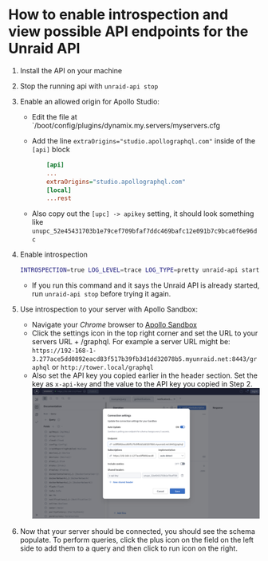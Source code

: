 # How to enable introspection and view possible API endpoints for the Unraid API

1. Install the API on your machine
2. Stop the running api with `unraid-api stop`
3. Enable an allowed origin for Apollo Studio:

    - Edit the file at `/boot/config/plugins/dynamix.my.servers/myservers.cfg
    - Add the line `extraOrigins="studio.apollographql.com"` inside of the `[api]` block

        ```ini
            [api]
            ...
            extraOrigins="studio.apollographql.com"
            [local]
            ...rest
        ```

    - Also copy out the `[upc] -> apikey` setting, it should look something like `unupc_52e45431703b1e79cef709bfaf7ddc469bafc12e091b7c9bca0f6e96dc`

4. Enable introspection

    ```sh
    INTROSPECTION=true LOG_LEVEL=trace LOG_TYPE=pretty unraid-api start --debug
    ```

    - If you run this command and it says the Unraid API is already started, run `unraid-api stop` before trying it again.

5. Use introspection to your server with Apollo Sandbox:
    - Navigate your *Chrome* browser to [Apollo Sandbox](https://studio.apollographql.com/sandbox/explorer/)
    - Click the settings icon in the top right corner and set the URL to your servers URL + /graphql. For example a server URL might be: `https://192-168-1-3.277ace5dd0892eacd83f517b39fb3d1dd32078b5.myunraid.net:8443/graphql` or `http://tower.local/graphql`
    - Also set the API key you copied earlier in the header section. Set the key as `x-api-key` and the value to the API key you copied in Step 2.
    ![Image of connection settings window with proper settings](./images/connection_settings.png)

6. Now that your server should be connected, you should see the schema populate. To perform queries, click the plus icon on the field on the left side to add them to a query and then click to run icon on the right.
